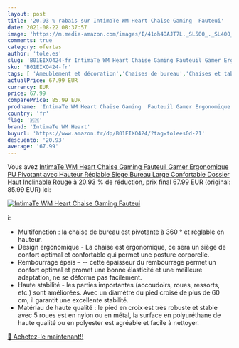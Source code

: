 ```yaml
---
layout: post
title: '20.93 % rabais sur IntimaTe WM Heart Chaise Gaming  Fauteui'
date: 2021-08-22 08:37:57
image: 'https://m.media-amazon.com/images/I/41oh4OAJT7L._SL500_._SL400_.jpg'
comments: true
category: ofertas
author: 'tole.es'
slug: 'B01EIXO424-fr IntimaTe WM Heart Chaise Gaming Fauteuil Gamer Ergonomique...'
sku: 'B01EIXO424-fr'
tags: [ 'Ameublement et décoration','Chaises de bureau','Chaises et tabourets de bureau','Cuisine et Maison','Meubles','Meubles de bureau','intimate wm heart', ]
actualPrice: 67.99 EUR
currency: EUR
price: 67.99
comparePrice: 85.99 EUR
prodname: 'IntimaTe WM Heart Chaise Gaming  Fauteuil Gamer Ergonomique PU Pivotant avec Hauteur Réglable  Siege Bureau Large Confortable  Dossier Haut Inclinable  Rouge'
country: 'fr'
flag: '🇫🇷'
brand: 'IntimaTe WM Heart'
buyurl: 'https://www.amazon.fr/dp/B01EIXO424/?tag=tolees0d-21'
descuento: '20.93'
average: '67.99'
---
```


Vous avez [IntimaTe WM Heart Chaise Gaming  Fauteuil Gamer Ergonomique PU Pivotant avec Hauteur Réglable  Siege Bureau Large Confortable  Dossier Haut Inclinable  Rouge](https://www.amazon.fr/dp/B01EIXO424/?tag=tolees0d-21)  à  20.93 % de réduction, prix final  67.99 EUR (original: 85.99 EUR) ici:

[![IntimaTe WM Heart Chaise Gaming  Fauteui](https://m.media-amazon.com/images/I/41oh4OAJT7L._SL500_._SL400_.jpg)](https://www.amazon.fr/dp/B01EIXO424/?tag=tolees0d-21)

ℹ️:

- Multifonction : la chaise de bureau est pivotante à 360 ° et réglable en hauteur.
- Design ergonomique - La chaise est ergonomique, ce sera un siège de confort optimal et confortable qui permet une posture corporelle.
- Rembourrage épais – -- cette épaisseur du rembourrage permet un confort optimal et promet une bonne élasticité et une meilleure adaptation, ne se déforme pas facilement.
- Haute stabilité - les parties importantes (accoudoirs, roues, ressorts, etc.) sont améliorées. Avec un diamètre du pied croisé de plus de 60 cm, il garantit une excellente stabilité.
- Matériau de haute qualité : le pied en croix est très robuste et stable avec 5 roues est en nylon ou en métal, la surface en polyuréthane de haute qualité ou en polyester est agréable et facile à nettoyer.

[🛒 Achetez-le maintenant!!](https://www.amazon.fr/dp/B01EIXO424/?tag=tolees0d-21)
